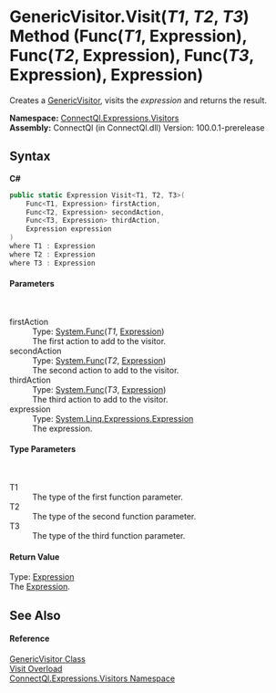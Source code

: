 # GenericVisitor.Visit(*T1*, *T2*, *T3*) Method (Func(*T1*, Expression), Func(*T2*, Expression), Func(*T3*, Expression), Expression)
 

Creates a <a href="T_ConnectQl_Expressions_Visitors_GenericVisitor">GenericVisitor</a>, visits the *expression* and returns the result.

**Namespace:**&nbsp;<a href="N_ConnectQl_Expressions_Visitors">ConnectQl.Expressions.Visitors</a><br />**Assembly:**&nbsp;ConnectQl (in ConnectQl.dll) Version: 100.0.1-prerelease

## Syntax

**C#**<br />
``` C#
public static Expression Visit<T1, T2, T3>(
	Func<T1, Expression> firstAction,
	Func<T2, Expression> secondAction,
	Func<T3, Expression> thirdAction,
	Expression expression
)
where T1 : Expression
where T2 : Expression
where T3 : Expression

```


#### Parameters
&nbsp;<dl><dt>firstAction</dt><dd>Type: <a href="http://msdn2.microsoft.com/en-us/library/bb549151" target="_blank">System.Func</a>(*T1*, <a href="http://msdn2.microsoft.com/en-us/library/bb356138" target="_blank">Expression</a>)<br />The first action to add to the visitor.</dd><dt>secondAction</dt><dd>Type: <a href="http://msdn2.microsoft.com/en-us/library/bb549151" target="_blank">System.Func</a>(*T2*, <a href="http://msdn2.microsoft.com/en-us/library/bb356138" target="_blank">Expression</a>)<br />The second action to add to the visitor.</dd><dt>thirdAction</dt><dd>Type: <a href="http://msdn2.microsoft.com/en-us/library/bb549151" target="_blank">System.Func</a>(*T3*, <a href="http://msdn2.microsoft.com/en-us/library/bb356138" target="_blank">Expression</a>)<br />The third action to add to the visitor.</dd><dt>expression</dt><dd>Type: <a href="http://msdn2.microsoft.com/en-us/library/bb356138" target="_blank">System.Linq.Expressions.Expression</a><br />The expression.</dd></dl>

#### Type Parameters
&nbsp;<dl><dt>T1</dt><dd>The type of the first function parameter.</dd><dt>T2</dt><dd>The type of the second function parameter.</dd><dt>T3</dt><dd>The type of the third function parameter.</dd></dl>

#### Return Value
Type: <a href="http://msdn2.microsoft.com/en-us/library/bb356138" target="_blank">Expression</a><br />The <a href="http://msdn2.microsoft.com/en-us/library/bb356138" target="_blank">Expression</a>.

## See Also


#### Reference
<a href="T_ConnectQl_Expressions_Visitors_GenericVisitor">GenericVisitor Class</a><br /><a href="Overload_ConnectQl_Expressions_Visitors_GenericVisitor_Visit">Visit Overload</a><br /><a href="N_ConnectQl_Expressions_Visitors">ConnectQl.Expressions.Visitors Namespace</a><br />